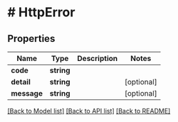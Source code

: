 # # HttpError

## Properties

Name | Type | Description | Notes
------------ | ------------- | ------------- | -------------
**code** | **string** |  |
**detail** | **string** |  | [optional]
**message** | **string** |  | [optional]

[[Back to Model list]](../../README.md#models) [[Back to API list]](../../README.md#endpoints) [[Back to README]](../../README.md)
